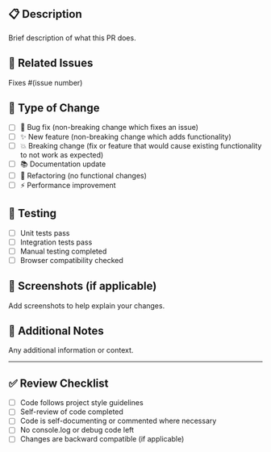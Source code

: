 ## 📋 Description
Brief description of what this PR does.

## 🔗 Related Issues
Fixes #(issue number)

## 🧪 Type of Change
- [ ] 🐛 Bug fix (non-breaking change which fixes an issue)
- [ ] ✨ New feature (non-breaking change which adds functionality)
- [ ] 💥 Breaking change (fix or feature that would cause existing functionality to not work as expected)
- [ ] 📚 Documentation update
- [ ] 🔄 Refactoring (no functional changes)
- [ ] ⚡ Performance improvement

## 🧪 Testing
- [ ] Unit tests pass
- [ ] Integration tests pass
- [ ] Manual testing completed
- [ ] Browser compatibility checked

## 📸 Screenshots (if applicable)
Add screenshots to help explain your changes.

## 📝 Additional Notes
Any additional information or context.

---

## ✅ Review Checklist
- [ ] Code follows project style guidelines
- [ ] Self-review of code completed
- [ ] Code is self-documenting or commented where necessary
- [ ] No console.log or debug code left
- [ ] Changes are backward compatible (if applicable)